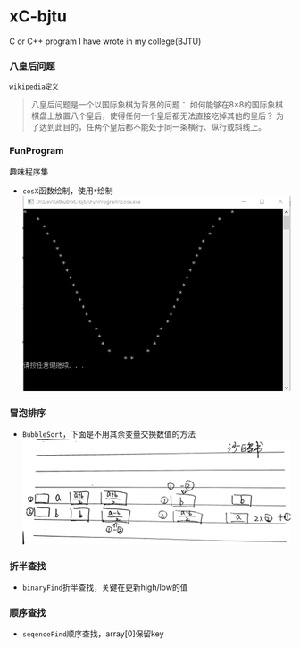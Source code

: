 # xC-bjtu
C or C++ program I have wrote in my college(BJTU)

### 八皇后问题
`wikipedia定义`  
> 八皇后问题是一个以国际象棋为背景的问题：
如何能够在8×8的国际象棋棋盘上放置八个皇后，使得任何一个皇后都无法直接吃掉其他的皇后？
为了达到此目的，任两个皇后都不能处于同一条横行、纵行或斜线上。

### FunProgram
趣味程序集
- `cosX`函数绘制，使用`*`绘制   
![](snap/cosX.png)

### 冒泡排序
- `BubbleSort`，下面是不用其余变量交换数值的方法
![](snap/swapAB.png)

### 折半查找
- `binaryFind`折半查找，关键在更新high/low的值

### 顺序查找
- `seqenceFind`顺序查找，array[0]保留key
